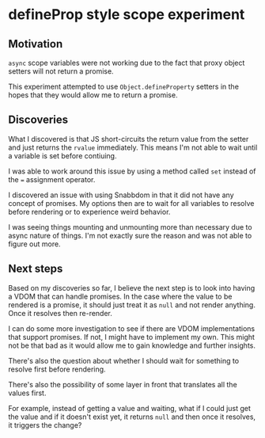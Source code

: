 # defineProp style scope experiment

## Motivation

`async` scope variables were not working due to the fact that proxy object setters
will not return a promise.

This experiment attempted to use `Object.defineProperty` setters in the hopes that 
they would allow me to return a promise.

## Discoveries

What I discovered is that JS short-circuits the return value from the setter
and just returns the `rvalue` immediately.  This means I'm not able to wait until
a variable is set before contiuing.

I was able to work around this issue by using a method called `set` instead of
the `=` assignment operator.

I discovered an issue with using Snabbdom in that it did not have any concept
of promises.  My options then are to wait for all variables to resolve before
rendering or to experience weird behavior.

I was seeing things mounting and unmounting more than necessary due to async
nature of things.  I'm not exactly sure the reason and was not able to figure
out more.

## Next steps

Based on my discoveries so far, I believe the next step is to look into having
a VDOM that can handle promises.  In the case where the value to be rendered
is a promise, it should just treat it as `null` and not render anything.  Once
it resolves then re-render.

I can do some more investigation to see if there are VDOM implementations that
support promises.  If not, I might have to implement my own.  This might not be
that bad as it would allow me to gain knowledge and further insights.

There's also the question about whether I should wait for something to resolve
first before rendering.

There's also the possibility of some layer in front that translates all the
values first.

For example, instead of getting a value and waiting, what if I could just
get the value and if it doesn't exist yet, it returns `null` and then
once it resolves, it triggers the change?
